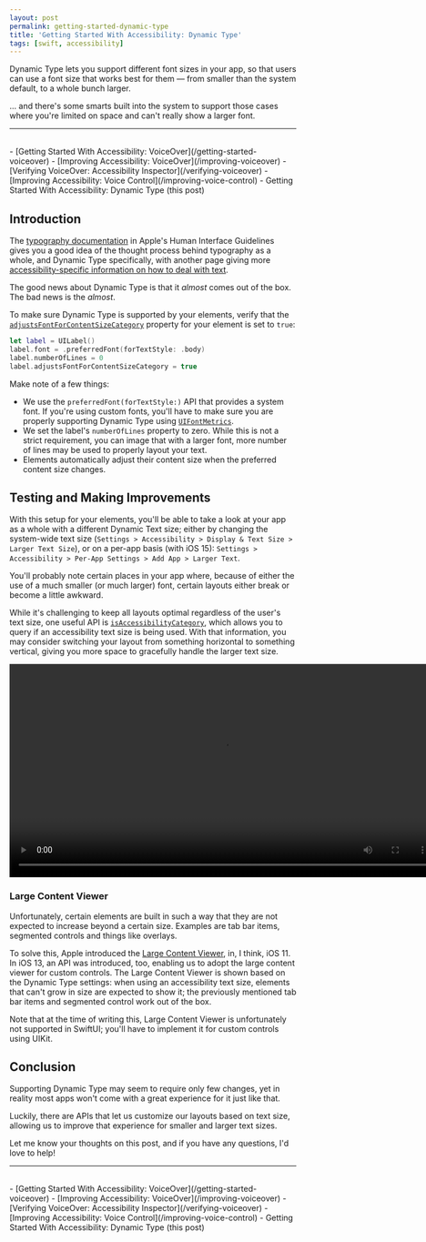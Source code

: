 ```yaml
---
layout: post
permalink: getting-started-dynamic-type
title: 'Getting Started With Accessibility: Dynamic Type'
tags: [swift, accessibility]
---
```


Dynamic Type lets you support different font sizes in your app, so that users
can use a font size that works best for them — from smaller than the system
default, to a whole bunch larger.

<!--more-->

... and there's some smarts built into the system to support those cases where
you're limited on space and can't really show a larger font.

---
<br />
- [Getting Started With Accessibility: VoiceOver](/getting-started-voiceover)
- [Improving Accessibility: VoiceOver](/improving-voiceover)
- [Verifying VoiceOver: Accessibility Inspector](/verifying-voiceover)
- [Improving Accessibility: Voice Control](/improving-voice-control)
- Getting Started With Accessibility: Dynamic Type (this post)

## Introduction

The [typography documentation](https://developer.apple.com/design/human-interface-guidelines/ios/visual-design/typography/#dynamic-type-sizes)
in Apple's Human Interface Guidelines gives you a good idea of
the thought process behind typography as a whole, and Dynamic Type specifically,
with another page giving more [accessibility-specific information on how to deal with text](https://developer.apple.com/design/human-interface-guidelines/accessibility/overview/text-size-and-weight/).

The good news about Dynamic Type is that it _almost_ comes out of the box. The
bad news is the _almost_.

To make sure Dynamic Type is supported by your elements, verify that the
[`adjustsFontForContentSizeCategory`](https://developer.apple.com/documentation/uikit/uicontentsizecategoryadjusting/1771731-adjustsfontforcontentsizecategor)
property for your element is set to `true`:

```swift
let label = UILabel()
label.font = .preferredFont(forTextStyle: .body)
label.numberOfLines = 0
label.adjustsFontForContentSizeCategory = true
```

Make note of a few things:

- We use the `preferredFont(forTextStyle:)` API that provides a system font.
If you're using custom fonts, you'll have to make sure you are properly
supporting Dynamic Type using [`UIFontMetrics`](https://developer.apple.com/documentation/uikit/uifontmetrics).
- We set the label's `numberOfLines` property to zero. While this is not a
strict requirement, you can image that with a larger font, more number of lines
may be used to properly layout your text.
- Elements automatically adjust their content size when the preferred content
size changes.

## Testing and Making Improvements

With this setup for your elements, you'll be able to take a look at your app as
a whole with a different Dynamic Text size; either by changing the system-wide
text size (`Settings > Accessibility > Display & Text Size > Larger Text Size`),
or on a per-app basis (with iOS 15): `Settings > Accessibility > Per-App
Settings > Add App > Larger Text`.

You'll probably note certain places in your app where, because of either the
use of a much smaller (or much larger) font, certain layouts either break or
become a little awkward.

While it's challenging to keep all layouts optimal regardless of the user's
text size, one useful API is [`isAccessibilityCategory`](https://developer.apple.com/documentation/uikit/uicontentsizecategory/2897444-isaccessibilitycategory),
which allows you to query if an accessibility text size is being used. With
that information, you may consider switching your layout from something
horizontal to something vertical, giving you more space to gracefully handle
the larger text size.

<video width="750" controls alt="Switching between a horizontal to a vertical layout">
  <source src="/assets/blog-assets/layout.mp4" type="video/mp4">
</video>

### Large Content Viewer

Unfortunately, certain elements are built in such a way that they are not
expected to increase beyond a certain size. Examples are tab bar items,
segmented controls and things like overlays.

To solve this, Apple introduced the [Large Content Viewer](https://developer.apple.com/videos/play/wwdc2019/261/),
in, I think, iOS 11. In iOS 13, an API was introduced, too, enabling us to adopt
the large content viewer for custom controls. The Large Content Viewer is shown
based on the Dynamic Type settings: when using an accessibility text size,
elements that can't grow in size are expected to show it; the previously
mentioned tab bar items and segmented control work out of the box.

Note that at the time of writing this, Large Content Viewer is unfortunately not
supported in SwiftUI; you'll have to implement it for custom controls using
UIKit.

## Conclusion

Supporting Dynamic Type may seem to require only few changes, yet in reality
most apps won't come with a great experience for it just like that.

Luckily, there are APIs that let us customize our layouts based on text size,
allowing us to improve that experience for smaller and larger text sizes.

Let me know your thoughts on this post, and if you have any questions,
I'd love to help!

---
<br />
- [Getting Started With Accessibility: VoiceOver](/getting-started-voiceover)
- [Improving Accessibility: VoiceOver](/improving-voiceover)
- [Verifying VoiceOver: Accessibility Inspector](/verifying-voiceover)
- [Improving Accessibility: Voice Control](/improving-voice-control)
- Getting Started With Accessibility: Dynamic Type (this post) 
